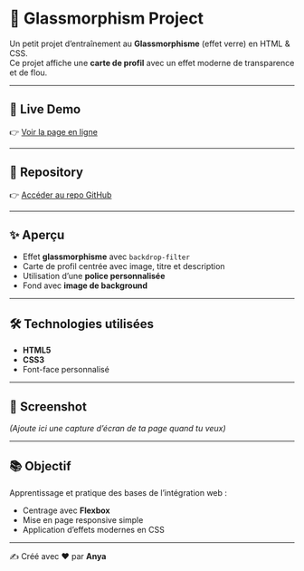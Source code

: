 # 🌸 Glassmorphism Project

Un petit projet d’entraînement au **Glassmorphisme** (effet verre) en HTML & CSS.  
Ce projet affiche une **carte de profil** avec un effet moderne de transparence et de flou.  

---

## 🚀 Live Demo
👉 [Voir la page en ligne](https://anya-git.github.io/Glassmorphism/)

---

## 📂 Repository
👉 [Accéder au repo GitHub](https://github.com/AnYa-git/Glassmorphism.git)

---

## ✨ Aperçu
- Effet **glassmorphisme** avec `backdrop-filter`
- Carte de profil centrée avec image, titre et description
- Utilisation d’une **police personnalisée**
- Fond avec **image de background**

---

## 🛠️ Technologies utilisées
- **HTML5**
- **CSS3**
- Font-face personnalisé

---

## 📸 Screenshot
*(Ajoute ici une capture d’écran de ta page quand tu veux)*

---

## 📚 Objectif
Apprentissage et pratique des bases de l’intégration web :  
- Centrage avec **Flexbox**  
- Mise en page responsive simple  
- Application d’effets modernes en CSS  

---

✍️ Créé avec ❤️ par **Anya**
